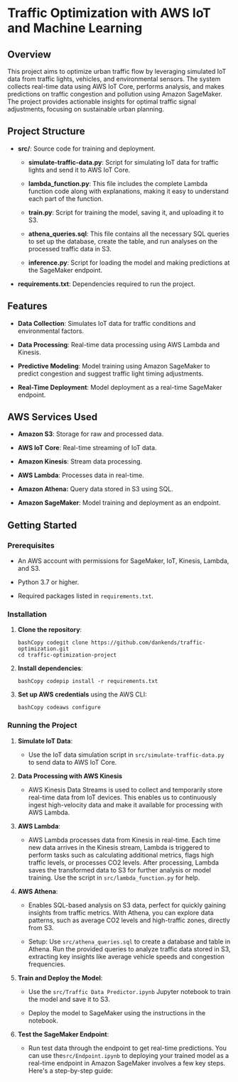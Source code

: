 Traffic Optimization with AWS IoT and Machine Learning
======================================================

Overview
--------

This project aims to optimize urban traffic flow by leveraging simulated IoT
data from traffic lights, vehicles, and environmental sensors. The system
collects real-time data using AWS IoT Core, performs analysis, and makes
predictions on traffic congestion and pollution using Amazon SageMaker. The
project provides actionable insights for optimal traffic signal adjustments,
focusing on sustainable urban planning.

Project Structure
-----------------

-   **src/**: Source code for training and deployment.

    -   **simulate-traffic-data.py**: Script for simulating IoT data for traffic
        lights and send it to AWS IoT Core.

    -   **lambda_function.py**: This file includes the complete Lambda function
        code along with explanations, making it easy to understand each part of
        the function.

    -   **train.py**: Script for training the model, saving it, and uploading it
        to S3.

    -   **athena_queries.sql**: This file contains all the necessary SQL queries
        to set up the database, create the table, and run analyses on the
        processed traffic data in S3.

    -   **inference.py**: Script for loading the model and making predictions at
        the SageMaker endpoint.

-   **requirements.txt**: Dependencies required to run the project.

Features
--------

-   **Data Collection**: Simulates IoT data for traffic conditions and
    environmental factors.

-   **Data Processing**: Real-time data processing using AWS Lambda and Kinesis.

-   **Predictive Modeling**: Model training using Amazon SageMaker to predict
    congestion and suggest traffic light timing adjustments.

-   **Real-Time Deployment**: Model deployment as a real-time SageMaker
    endpoint.

AWS Services Used
-----------------

-   **Amazon S3**: Storage for raw and processed data.

-   **AWS IoT Core**: Real-time streaming of IoT data.

-   **Amazon Kinesis**: Stream data processing.

-   **AWS Lambda**: Processes data in real-time.

-   **Amazon Athena:** Query data stored in S3 using SQL.

-   **Amazon SageMaker**: Model training and deployment as an endpoint.

Getting Started
---------------

### Prerequisites

-   An AWS account with permissions for SageMaker, IoT, Kinesis, Lambda, and S3.

-   Python 3.7 or higher.

-   Required packages listed in `requirements.txt`.

### Installation

1.  **Clone the repository**:

    ~~~~~~~~~~~~~~~~~~~~~~~~~~~~~~~~~~~~~~~~~~~~~~~~~~~~~~~~~~~~~~~~~~~~~~~~~~~~
    bashCopy codegit clone https://github.com/dankends/traffic-optimization.git
    cd traffic-optimization-project
    ~~~~~~~~~~~~~~~~~~~~~~~~~~~~~~~~~~~~~~~~~~~~~~~~~~~~~~~~~~~~~~~~~~~~~~~~~~~~

2.  **Install dependencies**:

    ~~~~~~~~~~~~~~~~~~~~~~~~~~~~~~~~~~~~~~~~~~~~~~~~~~~~~~~~~~~~~~~~~~~~~~~~~~~~
    bashCopy codepip install -r requirements.txt
    ~~~~~~~~~~~~~~~~~~~~~~~~~~~~~~~~~~~~~~~~~~~~~~~~~~~~~~~~~~~~~~~~~~~~~~~~~~~~

3.  **Set up AWS credentials** using the AWS CLI:

    ~~~~~~~~~~~~~~~~~~~~~~~~~~~~~~~~~~~~~~~~~~~~~~~~~~~~~~~~~~~~~~~~~~~~~~~~~~~~
    bashCopy codeaws configure
    ~~~~~~~~~~~~~~~~~~~~~~~~~~~~~~~~~~~~~~~~~~~~~~~~~~~~~~~~~~~~~~~~~~~~~~~~~~~~

### Running the Project

1.  **Simulate IoT Data**:

    -   Use the IoT data simulation script in `src/simulate-traffic-data.py` to
        send data to AWS IoT Core.

2.  **Data Processing with AWS Kinesis**

    -   AWS Kinesis Data Streams is used to collect and temporarily store
        real-time data from IoT devices. This enables us to continuously ingest
        high-velocity data and make it available for processing with AWS Lambda.

3.  **AWS Lambda**:

    -   AWS Lambda processes data from Kinesis in real-time. Each time new data
        arrives in the Kinesis stream, Lambda is triggered to perform tasks such
        as calculating additional metrics, flags high traffic levels, or
        processes CO2 levels. After processing, Lambda saves the transformed
        data to S3 for further analysis or model training. Use the script in
        `src/lambda_function.py` for help.

4.  **AWS Athena**:

    -   Enables SQL-based analysis on S3 data, perfect for quickly gaining
        insights from traffic metrics. With Athena, you can explore data
        patterns, such as average CO2 levels and high-traffic zones, directly
        from S3.

    -   Setup: Use `src/athena_queries.sql` to create a database and table in
        Athena. Run the provided queries to analyze traffic data stored in S3,
        extracting key insights like average vehicle speeds and congestion
        frequencies.

5.  **Train and Deploy the Model**:

    -   Use the `src/Traffic Data Predictor.ipynb` Jupyter notebook to train the
        model and save it to S3.

    -   Deploy the model to SageMaker using the instructions in the notebook.

6.  **Test the SageMaker Endpoint**:

    -   Run test data through the endpoint to get real-time predictions. You can
        use the`src/Endpoint.ipynb` to deploying your trained model as a
        real-time endpoint in Amazon SageMaker involves a few key steps. Here's
        a step-by-step guide:
